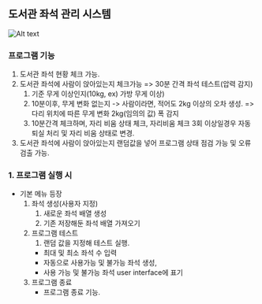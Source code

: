## 도서관 좌석 관리 시스템
![Alt text](imgfiles/main.png?raw=true "main_menu")
### 프로그램 기능 
1. 도서관 좌석 현황 체크 가능. 
2. 도서관 좌석에 사람이 앉아있는지 체크가능 => 30분 간격 좌석 테스트(압력 감지) 
	1. 기준 무게 이상인지(10kg, ex) 가방 무게 이상)
	2. 10분이후, 무게 변화 없는지 -> 사람이라면, 적어도 2kg 이상의 오차 생성. => 다리 위치에 따른 무게 변화 2kg(임의의 값) 폭 감지
	3. 10분간격 체크하며, 자리 비움 상태 체크, 자리비움 체크 3회 이상일경우 자동 퇴실 처리 및 자리 비움 상태로 변경. 
3. 도서관 좌석에 사람이 앉아있는지 랜덤값을 넣어 프로그램 상태 점검 가능 및 오류 검출 가능. 

### 1. 프로그램 실행 시

* 기본 메뉴 등장
	1. 좌석 생성(사용자 지정)
		1. 새로운 좌석 배열 생성
		2. 기존 저장해둔 좌석 배열 가져오기
	2. 프로그램 테스트
		1. 랜덤 값을 지정해 테스트 실행. 
		- 최대 및 최소 좌석 수 입력
		- 자동으로 사용가능 및 불가능 좌석 생성, 
		- 사용 가능 및 불가능 좌석 user interface에 표기
	3. 프로그램 종료
		- 프로그램 종료 기능. 
	

